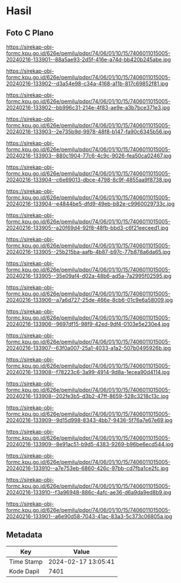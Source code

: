 # Hasil

## Foto C Plano

https://sirekap-obj-formc.kpu.go.id/626e/pemilu/pdpr/74/06/01/10/15/7406011015005-20240216-133901--88a5ae93-2d5f-416e-a74d-bb420b245abe.jpg

https://sirekap-obj-formc.kpu.go.id/626e/pemilu/pdpr/74/06/01/10/15/7406011015005-20240216-133902--d3a54e98-c34a-4168-a11b-817c69852f81.jpg

https://sirekap-obj-formc.kpu.go.id/626e/pemilu/pdpr/74/06/01/10/15/7406011015005-20240216-133902--bb996c31-214e-4f83-ae9e-a3b7bce371e3.jpg

https://sirekap-obj-formc.kpu.go.id/626e/pemilu/pdpr/74/06/01/10/15/7406011015005-20240216-133903--2e735b9d-9978-48f8-b147-fa90c6345b56.jpg

https://sirekap-obj-formc.kpu.go.id/626e/pemilu/pdpr/74/06/01/10/15/7406011015005-20240216-133903--880c1904-77c6-4c9c-9026-fea50ca02467.jpg

https://sirekap-obj-formc.kpu.go.id/626e/pemilu/pdpr/74/06/01/10/15/7406011015005-20240216-133904--c6e69013-dbce-4798-8c9f-4855aa9f8738.jpg

https://sirekap-obj-formc.kpu.go.id/626e/pemilu/pdpr/74/06/01/10/15/7406011015005-20240216-133904--e4844be5-dfd9-49eb-b82e-c9960029733c.jpg

https://sirekap-obj-formc.kpu.go.id/626e/pemilu/pdpr/74/06/01/10/15/7406011015005-20240216-133905--a20f69d4-92f8-48fb-bbd3-c6f21eeceed1.jpg

https://sirekap-obj-formc.kpu.go.id/626e/pemilu/pdpr/74/06/01/10/15/7406011015005-20240216-133905--25b215ba-aafb-4b87-b97c-77b878a6da65.jpg

https://sirekap-obj-formc.kpu.go.id/626e/pemilu/pdpr/74/06/01/10/15/7406011015005-20240216-133905--35e09af4-d02a-48b6-ad5a-7a2995f02595.jpg

https://sirekap-obj-formc.kpu.go.id/626e/pemilu/pdpr/74/06/01/10/15/7406011015005-20240216-133906--a7a6d727-25de-466e-8cb6-01c9e6a58009.jpg

https://sirekap-obj-formc.kpu.go.id/626e/pemilu/pdpr/74/06/01/10/15/7406011015005-20240216-133906--9697df15-98f9-42ed-9df4-0103e5e230e4.jpg

https://sirekap-obj-formc.kpu.go.id/626e/pemilu/pdpr/74/06/01/10/15/7406011015005-20240216-133907--63f0a007-25a1-4033-a1a2-507b0495926b.jpg

https://sirekap-obj-formc.kpu.go.id/626e/pemilu/pdpr/74/06/01/10/15/7406011015005-20240216-133908--f78223c6-3a99-4914-9d8a-1ecea90d4114.jpg

https://sirekap-obj-formc.kpu.go.id/626e/pemilu/pdpr/74/06/01/10/15/7406011015005-20240216-133908--202fe3b5-d3b2-47ff-8659-528c3218c13c.jpg

https://sirekap-obj-formc.kpu.go.id/626e/pemilu/pdpr/74/06/01/10/15/7406011015005-20240216-133909--9d15d998-8343-4bb7-9436-5f76a7e67e69.jpg

https://sirekap-obj-formc.kpu.go.id/626e/pemilu/pdpr/74/06/01/10/15/7406011015005-20240216-133909--8e91ac51-b9d5-4383-9269-b96be6ecd544.jpg

https://sirekap-obj-formc.kpu.go.id/626e/pemilu/pdpr/74/06/01/10/15/7406011015005-20240216-133910--a7e753eb-6860-426c-97bb-cd7fba1ce2fc.jpg

https://sirekap-obj-formc.kpu.go.id/626e/pemilu/pdpr/74/06/01/10/15/7406011015005-20240216-133910--f3a96948-886c-4afc-ae36-d6a9da9ed8b9.jpg

https://sirekap-obj-formc.kpu.go.id/626e/pemilu/pdpr/74/06/01/10/15/7406011015005-20240216-133901--a6e90d58-7043-41ac-83a3-5c373c06805a.jpg


## Metadata

| Key        | Value               |
| ---------- | ------------------- |
| Time Stamp | 2024-02-17 13:05:41 |
| Kode Dapil | 7401                |



